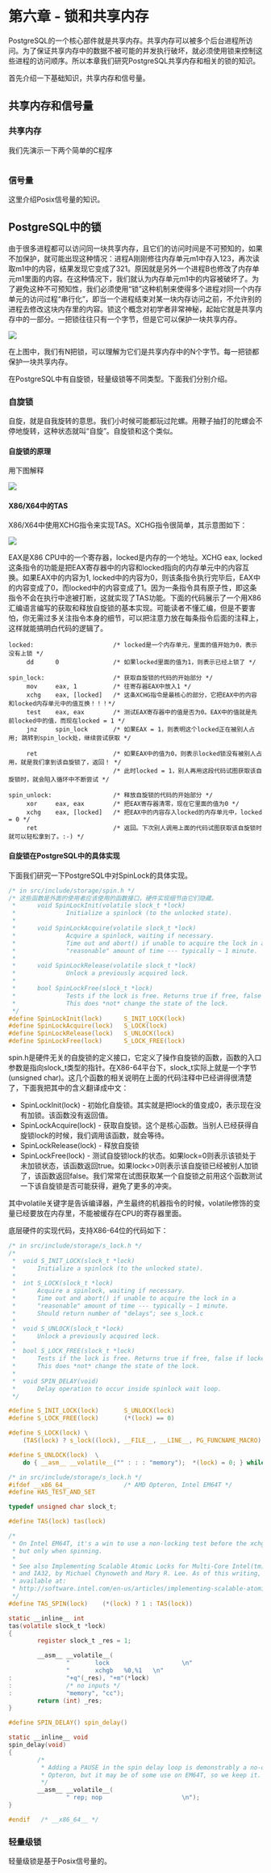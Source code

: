 # 第六章 - 锁和共享内存

PostgreSQL的一个核心部件就是共享内存。共享内存可以被多个后台进程所访问。为了保证共享内存中的数据不被可能的并发执行破坏，就必须使用锁来控制这些进程的访问顺序。所以本章我们研究PostgreSQL共享内存和相关的锁的知识。

首先介绍一下基础知识，共享内存和信号量。
## 共享内存和信号量

### 共享内存

我们先演示一下两个简单的C程序
```c
```

### 信号量

这里介绍Posix信号量的知识。



## PostgreSQL中的锁

由于很多进程都可以访问同一块共享内存，且它们的访问时间是不可预知的，如果不加保护，就可能出现这种情况：进程A刚刚修往内存单元m1中存入123，再次读取m1中的内容，结果发现它变成了321。原因就是另外一个进程B也修改了内存单元m1里面的内容。在这种情况下，我们就认为内存单元m1中的内容被破坏了。为了避免这种不可预知性，我们必须使用“锁”这种机制来使得多个进程对同一个内存单元的访问过程“串行化”，即当一个进程结束对某一块内存访问之前，不允许别的进程去修改这块内存里的内容。锁这个概念对初学者非常神秘，起始它就是共享内存中的一部分。一把锁往往只有一个字节，但是它可以保护一块共享内存。

![](d0018.svg)

在上图中，我们有N把锁，可以理解为它们是共享内存中的N个字节。每一把锁都保护一块共享内存。

在PostgreSQL中有自旋锁，轻量级锁等不同类型。下面我们分别介绍。

### 自旋锁

自旋，就是自我旋转的意思。我们小时候可能都玩过陀螺。用鞭子抽打的陀螺会不停地旋转，这种状态就叫“自旋”。自旋锁和这个类似。

#### 自旋锁的原理

用下图解释

![](d0028.svg)

#### X86/X64中的TAS

X86/X64中使用XCHG指令来实现TAS。XCHG指令很简单，其示意图如下：

![](d0047.svg)

EAX是X86 CPU中的一个寄存器，locked是内存的一个地址。XCHG eax, locked这条指令的功能是把EAX寄存器中的内容和locked指向的内存单元中的内容互换。如果EAX中的内容为1, locked中的内容为0，则该条指令执行完毕后，EAX中的内容变成了0，而locked中的内容变成了1。因为一条指令具有原子性，即这条指令不会在执行中途被打断，这就实现了TAS功能。下面的代码展示了一个用X86汇编语言编写的获取和释放自旋锁的基本实现。可能读者不懂汇编，但是不要害怕，你无需过多关注指令本身的细节，可以把注意力放在每条指令后面的注释上，这样就能搞明白代码的逻辑了。

```
locked:                      /* locked是一个内存单元，里面的值开始为0，表示没有上锁 */
     dd      0               /* 如果locked里面的值为1，则表示已经上锁了 */

spin_lock:                   /* 获取自旋锁的代码的开始部分 */
     mov     eax, 1          /* 往寄存器EAX中放入1 */
     xchg    eax, [locked]   /* 这条XCHG指令是最核心的部分，它把EAX中的内容和locked内存单元中的值互换！！！*/
     test    eax, eax        /* 测试EAX寄存器中的值是否为0。EAX中的值就是先前locked中的值，而现在locked = 1 */
     jnz     spin_lock       /* 如果EAX = 1，则表明这个locked正在被别人占用; 跳转到spin_lock处，继续尝试获取 */
     
     ret                     /* 如果EAX中的值为0，则表示locked锁没有被别人占用，就是我们拿到该自旋锁了，返回！ */
                             /* 此时locked = 1，别人再用这段代码试图获取该自旋锁时，就会陷入循环中不断尝试 */

spin_unlock:                 /* 释放自旋锁的代码的开始部分 */
     xor     eax, eax        /* 把EAX寄存器清零，现在它里面的值为0 */
     xchg    eax, [locked]   /* 把EAX中的内容存入locked的内存单元中，locked = 0 */
     ret                     /* 返回。下次别人调用上面的代码试图获取该自旋锁时就可以轻松拿到了。:-) */
```

#### 自旋锁在PostgreSQL中的具体实现

下面我们研究一下PostgreSQL中对SpinLock的具体实现。
```c
/* in src/include/storage/spin.h */
/* 这些函数是外面的使用者应该使用的函数接口，硬件实现细节由它们隐藏。
 *      void SpinLockInit(volatile slock_t *lock)
 *              Initialize a spinlock (to the unlocked state).
 *
 *      void SpinLockAcquire(volatile slock_t *lock)
 *              Acquire a spinlock, waiting if necessary.
 *              Time out and abort() if unable to acquire the lock in a
 *              "reasonable" amount of time --- typically ~ 1 minute.
 *
 *      void SpinLockRelease(volatile slock_t *lock)
 *              Unlock a previously acquired lock.
 *
 *      bool SpinLockFree(slock_t *lock)
 *              Tests if the lock is free. Returns true if free, false if locked.
 *              This does *not* change the state of the lock.
 */
#define SpinLockInit(lock)      S_INIT_LOCK(lock)
#define SpinLockAcquire(lock)   S_LOCK(lock)
#define SpinLockRelease(lock)   S_UNLOCK(lock)
#define SpinLockFree(lock)      S_LOCK_FREE(lock)
```
spin.h是硬件无关的自旋锁的定义接口，它定义了操作自旋锁的函数，函数的入口参数是指向slock_t类型的指针。在X86-64平台下，slock_t实际上就是一个字节(unsigned char)。这几个函数的相关说明在上面的代码注释中已经讲得很清楚了，下面我把其中的含义翻译成中文：
- SpinLockInit(lock) - 初始化自旋锁。其实就是把lock的值变成0，表示现在没有加锁。该函数没有返回值。
- SpinLockAcquire(lock) - 获取自旋锁。这个是核心函数。当别人已经获得自旋锁lock的时候，我们调用该函数，就会等待。
- SpinLockRelease(lock) - 释放自旋锁
- SpinLockFree(lock) - 测试自旋锁lock的状态。如果lock=0则表示该锁处于未加锁状态，该函数返回true。如果lock<>0则表示该自旋锁已经被别人加锁了，该函数返回false。我们常常在试图获取某一个自旋锁之前用这个函数测试一下该自旋锁是否可能获得，避免了更多的冲突。

其中volatile关键字是告诉编译器，产生最终的机器指令的时候，volatile修饰的变量已经要放在内存里，不能被缓存在CPU的寄存器里面。

底层硬件的实现代码，支持X86-64位的代码如下：
```c
/* in src/include/storage/s_lock.h */
/*
 *	void S_INIT_LOCK(slock_t *lock)
 *		Initialize a spinlock (to the unlocked state).
 *
 *	int S_LOCK(slock_t *lock)
 *		Acquire a spinlock, waiting if necessary.
 *		Time out and abort() if unable to acquire the lock in a
 *		"reasonable" amount of time --- typically ~ 1 minute.
 *		Should return number of "delays"; see s_lock.c
 *
 *	void S_UNLOCK(slock_t *lock)
 *		Unlock a previously acquired lock.
 *
 *	bool S_LOCK_FREE(slock_t *lock)
 *		Tests if the lock is free. Returns true if free, false if locked.
 *		This does *not* change the state of the lock.
 *
 *	void SPIN_DELAY(void)
 *		Delay operation to occur inside spinlock wait loop.
 */

#define S_INIT_LOCK(lock)       S_UNLOCK(lock)
#define S_LOCK_FREE(lock)       (*(lock) == 0)

#define S_LOCK(lock) \
	(TAS(lock) ? s_lock((lock), __FILE__, __LINE__, PG_FUNCNAME_MACRO) : 0)

#define S_UNLOCK(lock)	\
	do { __asm__ __volatile__("" : : : "memory");  *(lock) = 0; } while (0)
```

```c
/* in src/include/storage/s_lock.h */
#ifdef __x86_64__               /* AMD Opteron, Intel EM64T */
#define HAS_TEST_AND_SET

typedef unsigned char slock_t;

#define TAS(lock) tas(lock)

/*
 * On Intel EM64T, it's a win to use a non-locking test before the xchg proper,
 * but only when spinning.
 *
 * See also Implementing Scalable Atomic Locks for Multi-Core Intel(tm) EM64T
 * and IA32, by Michael Chynoweth and Mary R. Lee. As of this writing, it is
 * available at:
 * http://software.intel.com/en-us/articles/implementing-scalable-atomic-locks-for-multi-core-intel-em64t-and-ia32-architectures
 */
#define TAS_SPIN(lock)    (*(lock) ? 1 : TAS(lock))

static __inline__ int
tas(volatile slock_t *lock)
{
        register slock_t _res = 1;

        __asm__ __volatile__(
                "       lock                    \n"
                "       xchgb   %0,%1   \n"
:               "+q"(_res), "+m"(*lock)
:               /* no inputs */
:               "memory", "cc");
        return (int) _res;
}

#define SPIN_DELAY() spin_delay()

static __inline__ void
spin_delay(void)
{
        /*
         * Adding a PAUSE in the spin delay loop is demonstrably a no-op on
         * Opteron, but it may be of some use on EM64T, so we keep it.
         */
        __asm__ __volatile__(
                " rep; nop                      \n");
}

#endif   /* __x86_64__ */
```

### 轻量级锁

轻量级锁是基于Posix信号量的。

